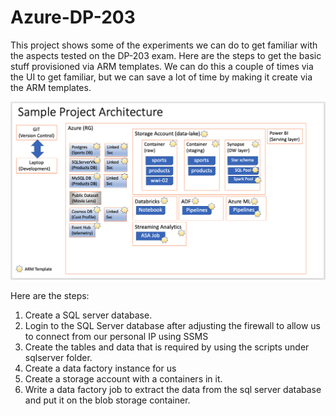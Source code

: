 # Azure-DP-203

This project shows some of the experiments we can do to get familiar with the aspects tested on the DP-203 exam. Here are the steps to get the basic stuff provisioned via ARM templates. We can do this a couple of times via the UI to get familiar, but we can save a lot of time by making it create via the ARM templates. 

<p align="center">
  <img src="SampleArchitecture.png" title="Sample Architecure">
</p>

Here are the steps:

1. Create a SQL server database. 
2. Login to the SQL Server database after adjusting the firewall to allow us to connect from our personal IP using SSMS
3. Create the tables and data that is required by using the scripts under sqlserver folder.
4. Create a data factory instance for us
5. Create a storage account with a containers in it.    
6. Write a data factory job to extract the data from the sql server database and put it on the blob storage container.
